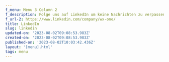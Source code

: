 ```yaml
---
f_menu: Menu 3 Column 2
f_description: Folge uns auf LinkedIn um keine Nachrichten zu verpassen
f_url-2: https://www.linkedin.com/company/wx-one/
title: LinkedIn
slug: linkedin
updated-on: '2023-08-02T09:08:53.983Z'
created-on: '2023-08-02T09:08:53.983Z'
published-on: '2023-08-02T10:03:42.436Z'
layout: '[menu].html'
tags: menu
---
```



